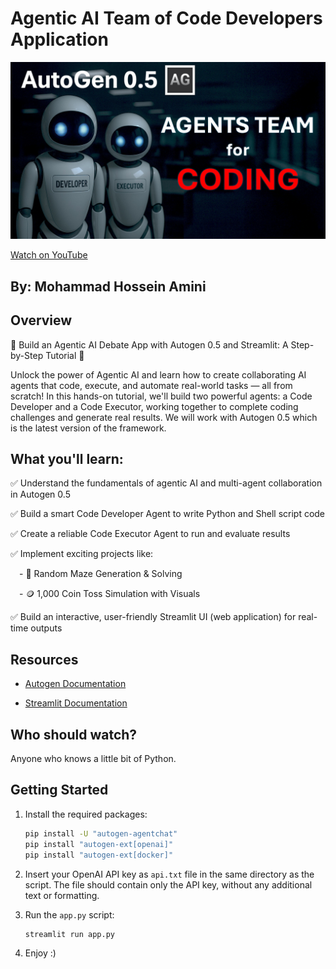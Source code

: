# Agentic AI Team of Code Developers Application

![Video Thumbnail](stuff/image.jpg)

[Watch on YouTube](https://www.youtube.com/watch?v=8INMwnI7pJg&list=PLEe-UC96P-yaND7e6NsapElGTKfXq_cew&index=5)

##  By: Mohammad Hossein Amini

## Overview

🚀 Build an Agentic AI Debate App with Autogen 0.5 and Streamlit: A Step-by-Step Tutorial 🚀

Unlock the power of Agentic AI and learn how to create collaborating AI agents that code, execute, and automate real-world tasks — all from scratch! In this hands-on tutorial, we'll build two powerful agents: a Code Developer and a Code Executor, working together to complete coding challenges and generate real results. We will work with Autogen 0.5 which is the latest version of the framework.

## What you'll learn:

✅ Understand the fundamentals of agentic AI and multi-agent collaboration in Autogen 0.5

✅ Build a smart Code Developer Agent to write Python and Shell script code

✅ Create a reliable Code Executor Agent to run and evaluate results

✅ Implement exciting projects like:

 - 🧩 Random Maze Generation & Solving

 - 🪙 1,000 Coin Toss Simulation with Visuals

✅ Build an interactive, user-friendly Streamlit UI (web application) for real-time outputs

## Resources

- [Autogen Documentation](https://microsoft.github.io/autogen/stable//index.html)

- [Streamlit Documentation](https://streamlit.io/)

## Who should watch?
Anyone who knows a little bit of Python.

##  Getting Started
1. Install the required packages:
   ```bash
   pip install -U "autogen-agentchat"
   pip install "autogen-ext[openai]"
   pip install "autogen-ext[docker]"
   ```

2. Insert your OpenAI API key as `api.txt` file in the same directory as the script. The file should contain only the API key, without any additional text or formatting.

3. Run the `app.py` script:
   ```bash
   streamlit run app.py
   ```

4. Enjoy :)